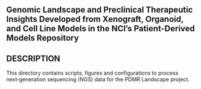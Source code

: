 ## Genomic Landscape and Preclinical Therapeutic Insights Developed from Xenograft, Organoid, and Cell Line Models in the NCI’s Patient-Derived Models Repository

## DESCRIPTION
This directory contains scripts, figures and configurations to process next‑generation sequencing (NGS) data for the PDMR Landscape project.